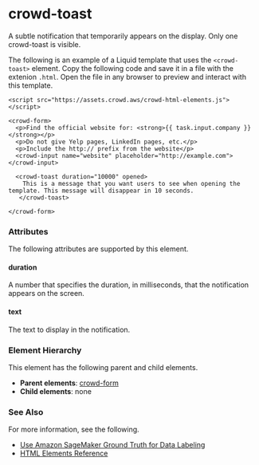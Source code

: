 # crowd\-toast<a name="sms-ui-template-crowd-toast"></a>

A subtle notification that temporarily appears on the display\. Only one crowd\-toast is visible\.

The following is an example of a Liquid template that uses the `<crowd-toast>` element\. Copy the following code and save it in a file with the extenion `.html`\. Open the file in any browser to preview and interact with this template\. 

```
<script src="https://assets.crowd.aws/crowd-html-elements.js"></script>

<crowd-form>
  <p>Find the official website for: <strong>{{ task.input.company }}</strong></p>
  <p>Do not give Yelp pages, LinkedIn pages, etc.</p>
  <p>Include the http:// prefix from the website</p>
  <crowd-input name="website" placeholder="http://example.com"></crowd-input>

  <crowd-toast duration="10000" opened>
    This is a message that you want users to see when opening the template. This message will disappear in 10 seconds. 
   </crowd-toast>

</crowd-form>
```

### Attributes<a name="toast-attributes"></a>

The following attributes are supported by this element\.

#### duration<a name="toast-attributes-duration"></a>

A number that specifies the duration, in milliseconds, that the notification appears on the screen\.

#### text<a name="toast-attributes-text"></a>

The text to display in the notification\.

### Element Hierarchy<a name="toast-element-hierarchy"></a>

This element has the following parent and child elements\.
+ **Parent elements**: [crowd\-form](sms-ui-template-crowd-form.md)
+ **Child elements**: none

### See Also<a name="toast-see-also"></a>

For more information, see the following\.
+  [Use Amazon SageMaker Ground Truth for Data Labeling](sms.md) 
+ [HTML Elements Reference](sms-ui-template-reference.md)